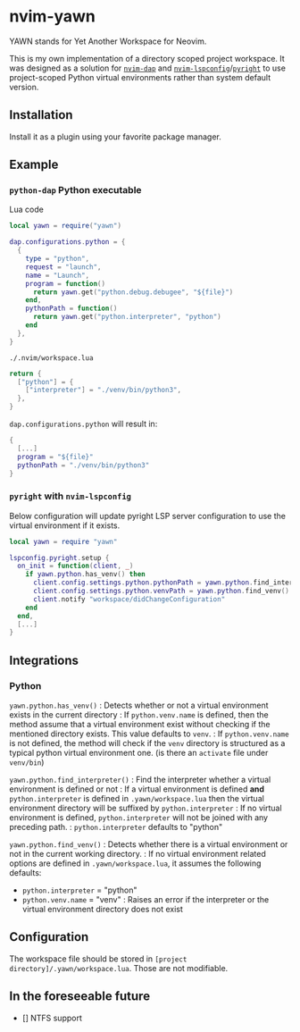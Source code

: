 # nvim-yawn

YAWN stands for Yet Another Workspace for Neovim.

This is my own implementation of a directory scoped project workspace. It was designed as a solution for [`nvim-dap`](https://github.com/mfussenegger/nvim-dap) and [`nvim-lspconfig`](https://github.com/neovim/nvim-lspconfig)/[`pyright`](https://github.com/microsoft/pyright) to use project-scoped Python virtual environments rather than system default version.

## Installation

Install it as a plugin using your favorite package manager.

## Example

### `python-dap` Python executable

Lua code
```lua
local yawn = require("yawn")

dap.configurations.python = {
  {
    type = "python",
    request = "launch",
    name = "Launch",
    program = function()
      return yawn.get("python.debug.debugee", "${file}")
    end,
    pythonPath = function()
      return yawn.get("python.interpreter", "python")
    end
  },
}

```

`./.nvim/workspace.lua`

```lua
return {
  ["python"] = {
    ["interpreter"] = "./venv/bin/python3",
  },
}
```

`dap.configurations.python` will result in:
```lua
{
  [...]
  program = "${file}"
  pythonPath = "./venv/bin/python3"
}
```

### `pyright` with `nvim-lspconfig`

Below configuration will update pyright LSP server configuration to use the virtual environment if it exists.

```lua
local yawn = require "yawn"

lspconfig.pyright.setup {
  on_init = function(client, _)
    if yawn.python.has_venv() then
      client.config.settings.python.pythonPath = yawn.python.find_interpreter()
      client.config.settings.python.venvPath = yawn.python.find_venv()
      client.notify "workspace/didChangeConfiguration"
    end
  end,
  [...]
}
```

## Integrations

### Python

`yawn.python.has_venv()`
: Detects whether or not a virtual environment exists in the current directory
: If `python.venv.name` is defined, then the method assume that a virtual environment exist without checking if the mentioned directory exists. This value defaults to `venv`.
: If `python.venv.name` is not defined, the method will check if the `venv` directory is structured as a typical python virtual environment one. (is there an `activate` file under `venv/bin`) 

`yawn.python.find_interpreter()`
: Find the interpreter whether a virtual environment is defined or not
: If a virtual environment is defined **and** `python.interpreter` is defined in `.yawn/workspace.lua` then the virtual environment directory will be suffixed by `python.interpreter`
: If no virtual environment is defined, `python.interpreter` will not be joined with any preceding path.
: `python.interpreter` defaults to "python"

`yawn.python.find_venv()`
: Detects whether there is a virtual environment or not in the current working directory.
: If no virtual environment related options are defined in `.yawn/workspace.lua`, it assumes the following defaults:
* `python.interpreter` = "python"
* `python.venv.name` = "venv"
: Raises an error if the interpreter or the virtual environment directory does not exist

## Configuration

The workspace file should be stored in `[project directory]/.yawn/workspace.lua`. Those are not modifiable.

## In the foreseeable future

- [] NTFS support
